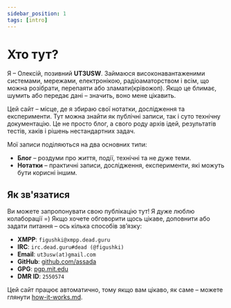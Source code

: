 ```yaml
---
sidebar_position: 1
tags: [intro]
---
```


# Хто тут?

Я – Олексій, позивний **UT3USW**. Займаюся високонавантаженими системами, мережами, електронікою, радіоаматорством і всім, що можна розібрати, перепаяти або зламати(крівожоп). Якщо це блимає, шумить або передає дані – значить, воно мене цікавить.  

Цей сайт – місце, де я збираю свої нотатки, дослідження та експерименти. Тут можна знайти як публічні записи, так і суто технічну документацію. Це не просто блог, а свого роду архів ідей, результатів тестів, хаків і рішень нестандартних задач.  

Мої записи поділяються на два основних типи:  

- **Блог** – роздуми про життя, події, технічні та не дуже теми.  
- **Нотатки** – практичні записи, дослідження, експерименти, які можуть бути корисні іншим.  

## Як зв'язатися

Ви можете запропонувати свою публікацію тут! Я дуже люблю колаборації =)
Якщо хочете обговорити щось цікаве, доповнити або задати питання – ось кілька способів зв’язку:  

- **XMPP**: `figushki@xmpp.dead.guru`  
- **IRC**: `irc.dead.guru#dead (@figushki)`  
- **Email**: `ut3usw(at)gmail.com`  
- **GitHub**: [github.com/assada](https://github.com/assada)  
- **GPG**: [pgp.mit.edu](https://pgp.mit.edu/pks/lookup?op=get&search=0xD4860A938E541F06)  
- **DMR ID**: `2550574`  

Цей сайт працює автоматично, тому якщо вам цікаво, як саме – можете глянути [how-it-works.md](/docs/how-it-works). 

